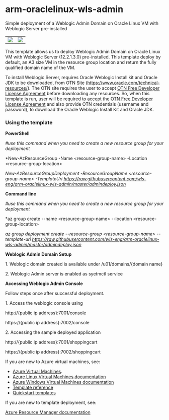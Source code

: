 # arm-oraclelinux-wls-admin
 Simple deployment of a Weblogic Admin Domain on Oracle Linux VM with Weblogic Server pre-installed

<table border="0">
<tr border="0">
    <td>
<a href="https://portal.azure.com/#create/Microsoft.Template/uri/https%3A%2F%2Fraw.githubusercontent.com%2Fwls-eng%2Farm-oraclelinux-wls-admin%2Fmaster%2Fadmindeploy.json" target="_blank">
    <img src="http://azuredeploy.net/deploybutton.png"/>
</a>
    </td>
    <td>
<a href="http://armviz.io/#/?load=https%3A%2F%2Fraw.githubusercontent.com%2Fwls-eng%2Farm-oraclelinux-wls-admin%2Fmaster%2Fadmindeploy.json" target="_blank">
    <img src="http://armviz.io/visualizebutton.png"/>
</a>
    </td>
  </tr>
</table>    

This template allows us to deploy Weblogic Admin Domain on Oracle Linux VM with Weblogic Server (12.2.1.3.0) pre-installed. 
This template deploy by default, an A3 size VM in the resource group location and return the fully qualified domain name of the VM.

To install Weblogic Server, requires Oracle Weblogic Install kit and Oracle JDK to be downloaded, from OTN Site (https://www.oracle.com/technical-resources/). The OTN site requires the user to accept <a href="https://www.oracle.com/downloads/licenses/standard-license.html">OTN Free Developer License Agreement</a> before downloading any resources. 
So, when this template is run, user will be required to accept the <a href="https://www.oracle.com/downloads/licenses/standard-license.html">OTN Free Developer License Agreement</a> and also provide OTN credentials (username and password), to download the Oracle Weblogic Install Kit and Oracle JDK.


<h3>Using the template</h3>

**PowerShell** 

*#use this command when you need to create a new resource group for your deployment*

*New-AzResourceGroup -Name &lt;resource-group-name&gt; -Location &lt;resource-group-location&gt; 

*New-AzResourceGroupDeployment -ResourceGroupName &lt;resource-group-name&gt; -TemplateUri https://raw.githubusercontent.com/wls-eng/arm-oraclelinux-wls-admin/master/admindeploy.json*

**Command line**

*#use this command when you need to create a new resource group for your deployment*

*az group create --name &lt;resource-group-name&gt; --location &lt;resource-group-location&gt;

*az group deployment create --resource-group &lt;resource-group-name&gt; --template-uri https://raw.githubusercontent.com/wls-eng/arm-oraclelinux-wls-admin/master/admindeploy.json*

**Weblogic Admin Domain Setup**
<p> 1. Weblogic domain created is available under /u01/domains/{domain name}
<p> 2. Weblogic Admin server is enabled as syetmctl service

**Accessing Weblogic Admin Console**
<p>
Follow steps once after successful deployment.
 <p> 1. Access the weblogic console using </p>
 <p>    http://{public ip address}:7001/console </p>
 <p>    https://{public ip address}:7002/console </p>
 <p> 2. Accessing the sample deployed application </p>
 <p>    http://{public ip address}:7001/shoppingcart </p>
 <p>    https://{public ip address}:7002/shoppingcart </p>
</p>

If you are new to Azure virtual machines, see:

- [Azure Virtual Machines](https://azure.microsoft.com/services/virtual-machines/).
- [Azure Linux Virtual Machines documentation](https://docs.microsoft.com/azure/virtual-machines/linux/)
- [Azure Windows Virtual Machines documentation](https://docs.microsoft.com/azure/virtual-machines/windows/)
- [Template reference](https://docs.microsoft.com/azure/templates/microsoft.compute/allversions)
- [Quickstart templates](https://azure.microsoft.com/resources/templates/?resourceType=Microsoft.Compute&pageNumber=1&sort=Popular)

If you are new to template deployment, see:

[Azure Resource Manager documentation](https://docs.microsoft.com/azure/azure-resource-manager/)
